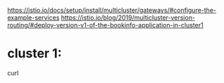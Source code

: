 https://istio.io/docs/setup/install/multicluster/gateways/#configure-the-example-services
https://istio.io/blog/2019/multicluster-version-routing/#deploy-version-v1-of-the-bookinfo-application-in-cluster1

# cluster 1:

curl
